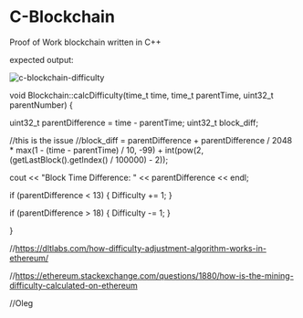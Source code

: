 # C-Blockchain
Proof of Work blockchain written in C++

expected output:

![c-blockchain-difficulty](https://user-images.githubusercontent.com/24768092/55850633-1a048e80-5b23-11e9-84ad-63daa5b3dc6c.PNG)


void Blockchain::calcDifficulty(time_t time, time_t parentTime, uint32_t parentNumber) {

uint32_t parentDifference = time - parentTime;
uint32_t block_diff;

//this is the issue
//block_diff = parentDifference + parentDifference / 2048 * max(1 - (time - parentTime) / 10, -99) + int(pow(2,(getLastBlock().getIndex() / 100000) - 2));

cout << "Block Time Difference: " << parentDifference << endl;

if (parentDifference < 13) {
		Difficulty += 1;
}

if (parentDifference > 18) {
	Difficulty -= 1;
}

}



//https://dltlabs.com/how-difficulty-adjustment-algorithm-works-in-ethereum/

//https://ethereum.stackexchange.com/questions/1880/how-is-the-mining-difficulty-calculated-on-ethereum

//Oleg